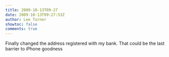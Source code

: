 ```yaml
---
title: 2009-10-13T09-27
date: 2009-10-13T09:27:53Z
author: Lee Turner
showtoc: false
comments: true
---
```


Finally changed the address registered with my bank.  That could be the last barrier to iPhone goodness

